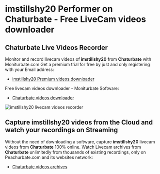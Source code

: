 # imstillshy20 Performer on Chaturbate - Free LiveCam videos downloader

## Chaturbate Live Videos Recorder

Monitor and record livecam videos of **imstillshy20** from **Chaturbate** with Moniturbate.com
Get a premium trial for free by just and only registering with your Email address:
* [imstillshy20 Premium videos downloader](https://moniturbate.com/request-demo-licence-key.html)

Free livecam videos downloader - Moniturbate Software:
* [Chaturbate videos downloader](https://moniturbate.com/moniturbate-download-software.html)

![imstillshy20 livecam videos recorder](https://peachurnet.com/templates/moniturbate-software.png)


## Capture imstillshy20 videos from the Cloud and watch your recordings on Streaming

Without the need of downloading a software, capture **imstillshy20** livecam videos from **Chaturbate** 100% online.
Watch Livecam archives from **Chaturbate** unlimitedly from thousands of existing recordings, only on Peachurbate.com and its websites network:
* [Chaturbate videos archives](https://peachurnet.com/)